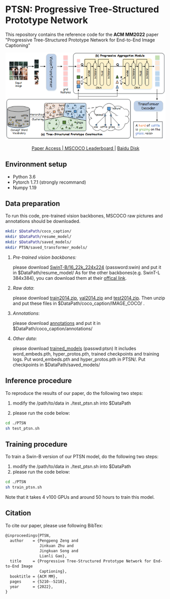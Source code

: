 # PTSN: Progressive Tree-Structured Prototype Network


This repository contains the reference code for the <b>ACM MM2022</b> paper "Progressive Tree-Structured Prototype Network for End-to-End Image Captioning"
<p align="center">
  <img src="images/framework.png" alt="Progressive Tree-Structured Prototype Network" width="850"/>
</p>

<p align="center">
<a href="https://dl.acm.org/doi/abs/10.1145/3503161.3548024" target="_blank">Paper Access </a> |<a href="https://competitions.codalab.org/competitions/3221#results"> MSCOCO Leaderboard </a> | <a href="https://pan.baidu.com/s/1SSIj7HnFH79GzgERm9aDcA" target="_blank">Baidu Disk </a>
</p>


## Environment setup
* Python 3.6
* Pytorch 1.7.1 (strongly recommand)
* Numpy 1.19

## Data preparation
To run this code, pre-trained vision backbones, MSCOCO raw pictures and annotations should be downloaded. 
```bash
mkdir $DataPath/coco_caption/
mkdir $DataPath/resume_model/
mkdir $DataPath/saved_models/
mkdir PTSN/saved_transformer_models/
```
1. *_Pre-trained vision backbones:_* 

   please download [SwinT-B/16_22k_224x224](https://pan.baidu.com/s/1y1Ec3UlrKSI8IMtEs-oBXA) (password:swin) and put it in $DataPath/resume_model/ As for the other backbones(e.g. SwinT-L 384x384), you can download them at their [offical link](https://github.com/microsoft/Swin-Transformer).

2. *_Raw data_*:

   please download [train2014.zip](http://images.cocodataset.org/zips/train2014.zip), [val2014.zip](http://images.cocodataset.org/zips/val2014.zip) and [test2014.zip](http://images.cocodataset.org/zips/test2014.zip). Then unzip and put these files in $DataPath/coco_caption/IMAGE_COCO/ .
   
3. *_Annotations_*:

   please download [annotations](https://drive.google.com/drive/folders/1tJnetunBkQ4Y5A3pq2P53yeJuGa4lX9e) and put it in $DataPath/coco_caption/annotations/

4. *_Other data_*:

   please download [trained_models](https://pan.baidu.com/s/1SSIj7HnFH79GzgERm9aDcA) (passwd:ptsn) It includes word_embeds.pth, hyper_protos.pth, trained checkpoints and training logs. Put word_embeds.pth and hyper_protos.pth in PTSN/. Put checkpoints in $DataPath/saved_models/
   
## Inference procedure
To reproduce the results of our paper,  do the following two steps:
1. modify the /path/to/data in ./test_ptsn.sh into $DataPath 

2. please run the code below:
```bash
cd ./PTSN
sh test_ptsn.sh
```

## Training procedure
To train a Swin-B version of our PTSN model, do the following two steps:
1. modify the /path/to/data in ./test_ptsn.sh into $DataPath
2. please run the code below:
```bash
cd ./PTSN
sh train_ptsn.sh
```
Note that it takes 4 v100 GPUs and around 50 hours to train this model.

## Citation
To cite our paper, please use following BibTex:
```plain
@inproceedings{PTSN,
  author    = {Pengpeng Zeng and
               Jinkuan Zhu and
               Jingkuan Song and
               Lianli Gao},
  title     = {Progressive Tree-Structured Prototype Network for End-to-End Image
               Captioning},
  booktitle = {ACM MM},
  pages     = {5210--5218},
  year      = {2022},
}
```
